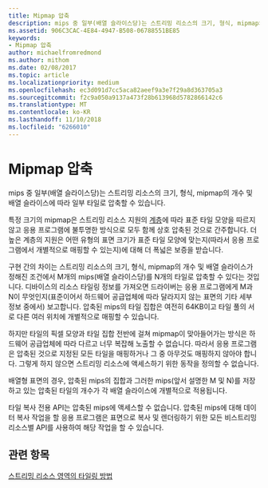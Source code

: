 ```yaml
---
title: Mipmap 압축
description: mips 중 일부(배열 슬라이스당)는 스트리밍 리소스의 크기, 형식, mipmap의 개수 및 배열 슬라이스에 따라 일부 타일로 압축할 수 있습니다.
ms.assetid: 906C3CAC-4E84-4947-B508-06788551BE85
keywords:
- Mipmap 압축
author: michaelfromredmond
ms.author: mithom
ms.date: 02/08/2017
ms.topic: article
ms.localizationpriority: medium
ms.openlocfilehash: ec3d091d7cc5aca82aeef9a3e7f29a8d363705a3
ms.sourcegitcommit: f2c9a050a9137a473f28b613968d5782866142c6
ms.translationtype: MT
ms.contentlocale: ko-KR
ms.lasthandoff: 11/10/2018
ms.locfileid: "6266010"
---
```

# <a name="mipmap-packing"></a>Mipmap 압축


mips 중 일부(배열 슬라이스당)는 스트리밍 리소스의 크기, 형식, mipmap의 개수 및 배열 슬라이스에 따라 일부 타일로 압축할 수 있습니다.

특정 크기의 mipmap은 스트리밍 리소스 지원의 [계층](streaming-resources-features-tiers.md)에 따라 표준 타일 모양을 따르지 않고 응용 프로그램에 불투명한 방식으로 모두 함께 상호 압축된 것으로 간주합니다. 더 높은 계층의 지원은 어떤 유형의 표면 크기가 표준 타일 모양에 맞는지(따라서 응용 프로그램에서 개별적으로 매핑할 수 있는지)에 대해 더 폭넓은 보증을 받습니다.

구현 간의 차이는 스트리밍 리소스의 크기, 형식, mipmap의 개수 및 배열 슬라이스가 정해진 조건에서 M개의 mips(배열 슬라이스당)를 N개의 타일로 압축할 수 있다는 것입니다. 디바이스의 리소스 타일링 정보를 가져오면 드라이버는 응용 프로그램에게 M과 N이 무엇인지(표준이어서 하드웨어 공급업체에 따라 달라지지 않는 표면의 기타 세부 정보 중에서) 보고합니다. 압축된 mips의 타일 집합은 여전히 64KB이고 타일 풀의 서로 다른 여러 위치에 개별적으로 매핑할 수 있습니다.

하지만 타일의 픽셀 모양과 타일 집합 전반에 걸쳐 mipmap이 맞아들어가는 방식은 하드웨어 공급업체에 따라 다르고 너무 복잡해 노출할 수 없습니다. 따라서 응용 프로그램은 압축된 것으로 지정된 모든 타일을 매핑하거나 그 중 아무것도 매핑하지 않아야 합니다. 그렇게 하지 않으면 스트리밍 리소스에 액세스하기 위한 동작을 정의할 수 없습니다.

배열형 표면의 경우, 압축된 mips의 집합과 그러한 mips(앞서 설명한 M 및 N)를 저장하고 있는 압축된 타일의 개수가 각 배열 슬라이스에 개별적으로 적용됩니다.

타일 복사 전용 API는 압축된 mips에 액세스할 수 없습니다. 압축된 mips에 대해 데이터 복사 작업을 할 응용 프로그램은 표면으로 복사 및 렌더링하기 위한 모든 비스트리밍 리소스별 API를 사용하여 해당 작업을 할 수 있습니다.

## <a name="span-idrelated-topicsspanrelated-topics"></a><span id="related-topics"></span>관련 항목


[스트리밍 리소스 영역의 타일링 방법](how-a-streaming-resource-s-area-is-tiled.md)

 

 




